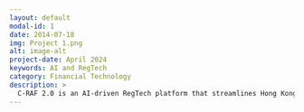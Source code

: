 ```yaml
---
layout: default
modal-id: 1
date: 2014-07-18
img: Project 1.png
alt: image-alt
project-date: April 2024
keywords: AI and RegTech
category: Financial Technology
description: >
  C-RAF 2.0 is an AI-driven RegTech platform that streamlines Hong Kong financial compliance by ingesting unstructured data (PDFs, minutes, recordings), applying embeddings (text-embedding-ada-002, BERT), and indexing in FAISS for rapid similarity search and Q&A. Its three-step framework—Inherent Risk Assessment, Cyber Maturity Assessment, and Intelligence-led Attack Simulation—coupled with a customizable UI, empowers compliance teams and regulators to query and retrieve evidence-based insights on demand.
---
```


